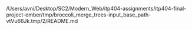 /Users/avni/Desktop/SC2/Modern_Web/itp404-assignments/itp404-final-project-ember/tmp/broccoli_merge_trees-input_base_path-vtVu66Jk.tmp/2/README.md